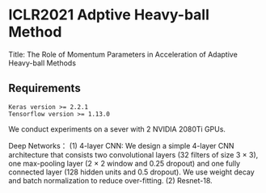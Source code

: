 # ICLR2021 Adptive Heavy-ball Method
Title: The Role of Momentum Parameters in Acceleration of Adaptive Heavy-ball Methods

## Requirements
    Keras version >= 2.2.1
    Tensorflow version >= 1.13.0

We conduct experiments on a sever with 2 NVIDIA 2080Ti GPUs. 

Deep Networks：
(1) 4-layer CNN: We design a simple 4-layer CNN architecture that consists two convolutional layers (32 filters of size 3 × 3), one max-pooling layer (2 × 2 window and 0.25 dropout) and one fully connected layer (128 hidden units and 0.5 dropout). We use weight decay and batch normalization to reduce over-fitting.
(2) Resnet-18.
